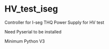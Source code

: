 # HV_test_iseg
Controller for I-seg THQ Power Supply for HV test

Need Pyserial to be installed 

Minimum Python V3 
